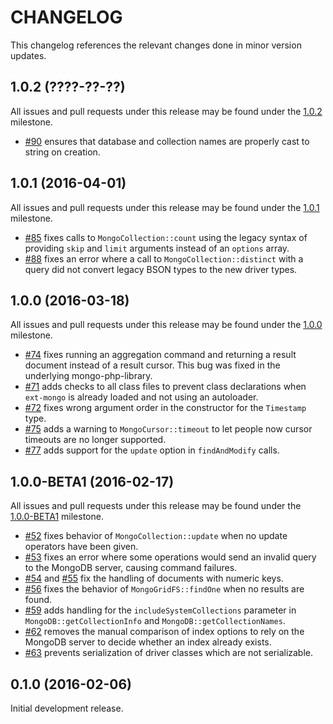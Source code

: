 CHANGELOG
=========

This changelog references the relevant changes done in minor version updates.

1.0.2 (????-??-??)
------------------

All issues and pull requests under this release may be found under the
[1.0.2](https://github.com/alcaeus/mongo-php-adapter/issues?q=milestone%3A1.0.2)
milestone.

 * [#90](https://github.com/alcaeus/mongo-php-adapter/pull/90) ensures that database
 and collection names are properly cast to string on creation.

1.0.1 (2016-04-01)
------------------

All issues and pull requests under this release may be found under the
[1.0.1](https://github.com/alcaeus/mongo-php-adapter/issues?q=milestone%3A1.0.1)
milestone.

 * [#85](https://github.com/alcaeus/mongo-php-adapter/pull/85) fixes calls to
 `MongoCollection::count` using the legacy syntax of providing `skip` and `limit`
 arguments instead of an `options` array.
 * [#88](https://github.com/alcaeus/mongo-php-adapter/pull/88) fixes an error
 where a call to `MongoCollection::distinct` with a query did not convert legacy
 BSON types to the new driver types.


1.0.0 (2016-03-18)
------------------

All issues and pull requests under this release may be found under the
[1.0.0](https://github.com/alcaeus/mongo-php-adapter/issues?q=milestone%3A1.0.0)
milestone.

 * [#74](https://github.com/alcaeus/mongo-php-adapter/pull/74) fixes running an
 aggregation command and returning a result document instead of a result cursor.
 This bug was fixed in the underlying mongo-php-library.
 * [#71](https://github.com/alcaeus/mongo-php-adapter/pull/71) adds checks to
 all class files to prevent class declarations when `ext-mongo` is already
 loaded and not using an autoloader.
 * [#72](https://github.com/alcaeus/mongo-php-adapter/pull/72) fixes wrong
 argument order in the constructor for the `Timestamp` type.
 * [#75](https://github.com/alcaeus/mongo-php-adapter/pull/75) adds a warning to
 `MongoCursor::timeout` to let people now cursor timeouts are no longer supported.
 * [#77](https://github.com/alcaeus/mongo-php-adapter/pull/77) adds support for
 the `update` option in `findAndModify` calls.

1.0.0-BETA1 (2016-02-17)
------------------------

All issues and pull requests under this release may be found under the
[1.0.0-BETA1](https://github.com/alcaeus/mongo-php-adapter/issues?q=milestone%3A1.0.0-BETA1)
milestone.

 * [#52](https://github.com/alcaeus/mongo-php-adapter/pull/52) fixes behavior of
 `MongoCollection::update` when no update operators have been given.
 * [#53](https://github.com/alcaeus/mongo-php-adapter/pull/53) fixes an error
 where some operations would send an invalid query to the MongoDB server,
 causing command failures.
 * [#54](https://github.com/alcaeus/mongo-php-adapter/pull/54) and
 [#55](https://github.com/alcaeus/mongo-php-adapter/pull/55) fix the handling of
 documents with numeric keys.
 * [#56](https://github.com/alcaeus/mongo-php-adapter/pull/56) fixes the
 behavior of `MongoGridFS::findOne` when no results are found.
 * [#59](https://github.com/alcaeus/mongo-php-adapter/pull/59) adds handling for
 the `includeSystemCollections` parameter in `MongoDB::getCollectionInfo` and
 `MongoDB::getCollectionNames`.
 * [#62](https://github.com/alcaeus/mongo-php-adapter/pull/62) removes the
 manual comparison of index options to rely on the MongoDB server to decide
 whether an index already exists.
 * [#63](https://github.com/alcaeus/mongo-php-adapter/pull/63) prevents
 serialization of driver classes which are not serializable.

0.1.0 (2016-02-06)
------------------

Initial development release.

